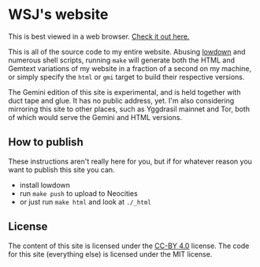 # WSJ's website

This is best viewed in a web browser.
[Check it out here.](https://wsmj.neocities.org)

This is all of the source code to my entire website.
Abusing [lowdown](https://kristaps.bsd.lv/lowdown/) and numerous shell scripts,
running `make` will generate both the HTML and Gemtext variations of my website
in a fraction of a second on my machine, or simply specify the `html` or `gmi`
target to build their respective versions.

The Gemini edition of this site is experimental, and is held together with duct
tape and glue.
It has no public address, yet.
I'm also considering mirroring this site to other places, such as Yggdrasil
mainnet and Tor, both of which would serve the Gemini and HTML versions.

## How to publish

These instructions aren't really here for you, but if for whatever reason you
want to publish this site you can.

- install lowdown
- run `make push` to upload to Neocities
- or just run `make html` and look at `./_html`

## License

The content of this site is licensed under the
[CC-BY 4.0](https://creativecommons.org/licenses/by/4.0/) license.
The code for this site (everything else) is licensed under the MIT license.
